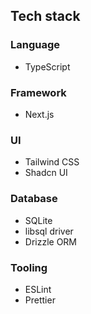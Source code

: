 ## Tech stack

### Language

- TypeScript

### Framework

- Next.js

### UI

- Tailwind CSS
- Shadcn UI

### Database

- SQLite
- libsql driver
- Drizzle ORM

### Tooling

- ESLint
- Prettier
